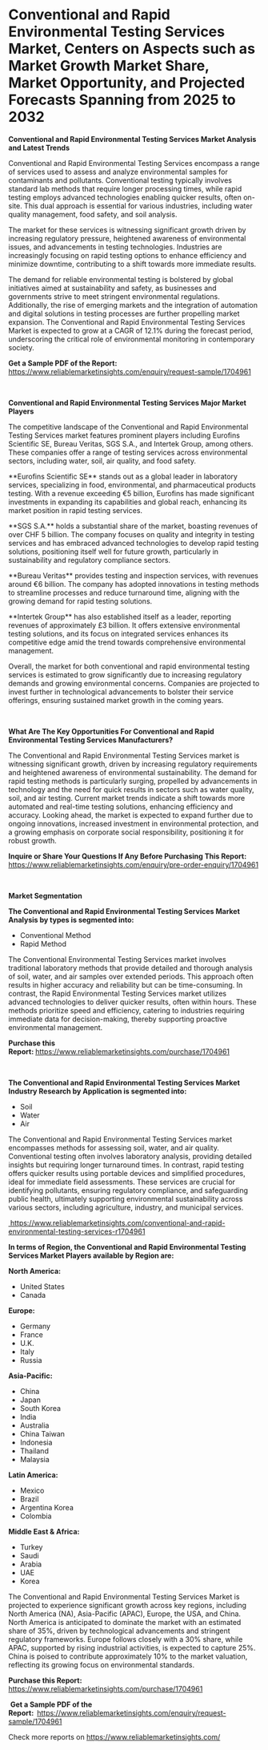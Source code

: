 <p><h1>Conventional and Rapid Environmental Testing Services Market, Centers on Aspects such as Market Growth Market Share, Market Opportunity, and Projected Forecasts Spanning from 2025 to 2032</h1></p><p><strong>Conventional and Rapid Environmental Testing Services Market Analysis and Latest Trends</strong></p>
<p><p>Conventional and Rapid Environmental Testing Services encompass a range of services used to assess and analyze environmental samples for contaminants and pollutants. Conventional testing typically involves standard lab methods that require longer processing times, while rapid testing employs advanced technologies enabling quicker results, often on-site. This dual approach is essential for various industries, including water quality management, food safety, and soil analysis.</p><p>The market for these services is witnessing significant growth driven by increasing regulatory pressure, heightened awareness of environmental issues, and advancements in testing technologies. Industries are increasingly focusing on rapid testing options to enhance efficiency and minimize downtime, contributing to a shift towards more immediate results.</p><p>The demand for reliable environmental testing is bolstered by global initiatives aimed at sustainability and safety, as businesses and governments strive to meet stringent environmental regulations. Additionally, the rise of emerging markets and the integration of automation and digital solutions in testing processes are further propelling market expansion. The Conventional and Rapid Environmental Testing Services Market is expected to grow at a CAGR of 12.1% during the forecast period, underscoring the critical role of environmental monitoring in contemporary society.</p></p>
<p><strong>Get a Sample PDF of the Report:&nbsp;</strong> <a href="https://www.reliablemarketinsights.com/enquiry/request-sample/1704961?utm_campaign=3551&utm_medium=2&utm_source=Github&utm_content=ia&utm_term=27032025&utm_id=conventional-and-rapid-environmental-testing-services">https://www.reliablemarketinsights.com/enquiry/request-sample/1704961</a></p>
<p>&nbsp;</p>
<p><strong>Conventional and Rapid Environmental Testing Services Major Market Players</strong></p>
<p><p>The competitive landscape of the Conventional and Rapid Environmental Testing Services market features prominent players including Eurofins Scientific SE, Bureau Veritas, SGS S.A., and Intertek Group, among others. These companies offer a range of testing services across environmental sectors, including water, soil, air quality, and food safety.</p><p>**Eurofins Scientific SE** stands out as a global leader in laboratory services, specializing in food, environmental, and pharmaceutical products testing. With a revenue exceeding €5 billion, Eurofins has made significant investments in expanding its capabilities and global reach, enhancing its market position in rapid testing services.</p><p>**SGS S.A.** holds a substantial share of the market, boasting revenues of over CHF 5 billion. The company focuses on quality and integrity in testing services and has embraced advanced technologies to develop rapid testing solutions, positioning itself well for future growth, particularly in sustainability and regulatory compliance sectors.</p><p>**Bureau Veritas** provides testing and inspection services, with revenues around €6 billion. The company has adopted innovations in testing methods to streamline processes and reduce turnaround time, aligning with the growing demand for rapid testing solutions.</p><p>**Intertek Group** has also established itself as a leader, reporting revenues of approximately £3 billion. It offers extensive environmental testing solutions, and its focus on integrated services enhances its competitive edge amid the trend towards comprehensive environmental management.</p><p>Overall, the market for both conventional and rapid environmental testing services is estimated to grow significantly due to increasing regulatory demands and growing environmental concerns. Companies are projected to invest further in technological advancements to bolster their service offerings, ensuring sustained market growth in the coming years.</p></p>
<p>&nbsp;</p>
<p><strong>What Are The Key Opportunities For Conventional and Rapid Environmental Testing Services Manufacturers?</strong></p>
<p><p>The Conventional and Rapid Environmental Testing Services market is witnessing significant growth, driven by increasing regulatory requirements and heightened awareness of environmental sustainability. The demand for rapid testing methods is particularly surging, propelled by advancements in technology and the need for quick results in sectors such as water quality, soil, and air testing. Current market trends indicate a shift towards more automated and real-time testing solutions, enhancing efficiency and accuracy. Looking ahead, the market is expected to expand further due to ongoing innovations, increased investment in environmental protection, and a growing emphasis on corporate social responsibility, positioning it for robust growth.</p></p>
<p><strong>Inquire or Share Your Questions If Any Before Purchasing This Report:</strong> <a href="https://www.reliablemarketinsights.com/enquiry/pre-order-enquiry/1704961?utm_campaign=3551&utm_medium=2&utm_source=Github&utm_content=ia&utm_term=27032025&utm_id=conventional-and-rapid-environmental-testing-services">https://www.reliablemarketinsights.com/enquiry/pre-order-enquiry/1704961</a></p>
<p>&nbsp;</p>
<p><strong>Market Segmentation</strong></p>
<p><strong>The Conventional and Rapid Environmental Testing Services Market Analysis by types is segmented into:</strong></p>
<p><ul><li>Conventional Method</li><li>Rapid Method</li></ul></p>
<p><p>The Conventional Environmental Testing Services market involves traditional laboratory methods that provide detailed and thorough analysis of soil, water, and air samples over extended periods. This approach often results in higher accuracy and reliability but can be time-consuming. In contrast, the Rapid Environmental Testing Services market utilizes advanced technologies to deliver quicker results, often within hours. These methods prioritize speed and efficiency, catering to industries requiring immediate data for decision-making, thereby supporting proactive environmental management.</p></p>
<p><strong>Purchase this Report:&nbsp;</strong><a href="https://www.reliablemarketinsights.com/purchase/1704961?utm_campaign=3551&utm_medium=2&utm_source=Github&utm_content=ia&utm_term=27032025&utm_id=conventional-and-rapid-environmental-testing-services">https://www.reliablemarketinsights.com/purchase/1704961</a></p>
<p>&nbsp;</p>
<p><strong>The Conventional and Rapid Environmental Testing Services Market Industry Research by Application is segmented into:</strong></p>
<p><ul><li>Soil</li><li>Water</li><li>Air</li></ul></p>
<p><p>The Conventional and Rapid Environmental Testing Services market encompasses methods for assessing soil, water, and air quality. Conventional testing often involves laboratory analysis, providing detailed insights but requiring longer turnaround times. In contrast, rapid testing offers quicker results using portable devices and simplified procedures, ideal for immediate field assessments. These services are crucial for identifying pollutants, ensuring regulatory compliance, and safeguarding public health, ultimately supporting environmental sustainability across various sectors, including agriculture, industry, and municipal services.</p></p>
<p><a href="https://www.reliablemarketinsights.com/conventional-and-rapid-environmental-testing-services-r1704961?utm_campaign=3551&utm_medium=2&utm_source=Github&utm_content=ia&utm_term=27032025&utm_id=conventional-and-rapid-environmental-testing-services">&nbsp;https://www.reliablemarketinsights.com/conventional-and-rapid-environmental-testing-services-r1704961</a></p>
<p><strong>In terms of Region, the Conventional and Rapid Environmental Testing Services Market Players available by Region are:</strong></p>
<p>
    <p> <strong> North America: </strong>
        <ul>
            <li>United States</li>
            <li>Canada</li>
        </ul>
        </p> 
    <p> <strong> Europe: </strong>
        <ul>
            <li>Germany</li>
            <li>France</li>
            <li>U.K.</li>
            <li>Italy</li>
            <li>Russia</li>
        </ul>
        </p> 
    <p> <strong> Asia-Pacific: </strong>
        <ul>
            <li>China</li>
            <li>Japan</li>
            <li>South Korea</li>
            <li>India</li>
            <li>Australia</li>
            <li>China Taiwan</li>
            <li>Indonesia</li>
            <li>Thailand</li>
            <li>Malaysia</li>
        </ul>
        </p> 
    <p> <strong> Latin America: </strong>
        <ul>
            <li>Mexico</li>
            <li>Brazil</li>
            <li>Argentina Korea</li>
            <li>Colombia</li>
        </ul>
        </p> 
    <p> <strong> Middle East & Africa: </strong>
        <ul>
            <li>Turkey</li>
            <li>Saudi</li>
            <li>Arabia</li>
            <li>UAE</li>
            <li>Korea</li>
        </ul>
    </p>
    </p>
<p><p>The Conventional and Rapid Environmental Testing Services Market is projected to experience significant growth across key regions, including North America (NA), Asia-Pacific (APAC), Europe, the USA, and China. North America is anticipated to dominate the market with an estimated share of 35%, driven by technological advancements and stringent regulatory frameworks. Europe follows closely with a 30% share, while APAC, supported by rising industrial activities, is expected to capture 25%. China is poised to contribute approximately 10% to the market valuation, reflecting its growing focus on environmental standards.</p></p>
<p><strong>Purchase this Report: </strong><a href="https://www.reliablemarketinsights.com/purchase/1704961?utm_campaign=3551&utm_medium=2&utm_source=Github&utm_content=ia&utm_term=27032025&utm_id=conventional-and-rapid-environmental-testing-services">https://www.reliablemarketinsights.com/purchase/1704961</a></p>
<p>&nbsp;<strong>Get a Sample PDF of the Report:&nbsp;&nbsp;</strong><a href="https://www.reliablemarketinsights.com/enquiry/request-sample/1704961?utm_campaign=3551&utm_medium=2&utm_source=Github&utm_content=ia&utm_term=27032025&utm_id=conventional-and-rapid-environmental-testing-services">https://www.reliablemarketinsights.com/enquiry/request-sample/1704961</a></p>
<p><strong></strong></p>
<p>Check more reports on <a href="https://www.reliablemarketinsights.com/?utm_campaign=3551&utm_medium=2&utm_source=Github&utm_content=ia&utm_term=27032025&utm_id=conventional-and-rapid-environmental-testing-services">https://www.reliablemarketinsights.com/</a></p>